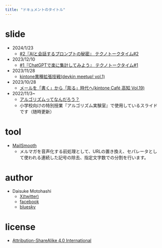 ```yaml
---
title: "ドキュメントのタイトル"
---
```


<!-- 編集したら >Markdown PDF Export(html) でhtml化 -->

# slide
- 2024/1/23
    - [#2『AIと会話するプロンプトの秘密』 テクノトークタイム#2](https://motohasystem.github.io/slides/20240123_techno_talk_time_vol2/)
- 2023/12/10
    - [#1『ChatGPTで楽に集計してみよう』 テクノトークタイム#1](https://motohasystem.github.io/slides/20231210_techno_talk_time_vol1/)
- 2023/11/28
    - [kintone異種拡張技戦(devkin meetup! vol.1)](https://motohasystem.github.io/slides/20231128_slide_devkin_meetup/)
- 2023/10/28
    - [メールを「書く」から「彫る」時代へ(kintone Café 高知 Vol.19)](./20231028_slide_kintone_cafe_kochi/index.html)
- 2022/11/3~
    - [アルゴリズムってなんだろう？](https://motohasystem.github.io/exlab_algorithm/#1)
    - 小学校向けの特別授業『アルゴリズム実験室』で使用しているスライドです（随時更新）
# tool
- [MailSmooth](https://motohasystem.github.io/mail_smooth_web/index.html)
    - メルマガを音声化する前処理として、URLの置き換え、セパレータとして使われる連続した記号の除去、指定文字数での分割を行います。

# author
- Daisuke Motohashi
    - [X(twitter)](https://twitter.com/motohasystem)
    - [facebook](https://www.facebook.com/motohasystem)
    - [bluesky](https://bsky.app/profile/motohasystem.bsky.social)

# license
- [Attribution-ShareAlike 4.0 International](./LICENSE)
